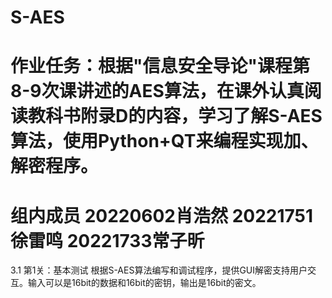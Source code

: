 # S-AES
# 作业任务：根据"信息安全导论"课程第8-9次课讲述的AES算法，在课外认真阅读教科书附录D的内容，学习了解S-AES算法，使用Python+QT来编程实现加、解密程序。
# 组内成员 20220602肖浩然 20221751徐雷鸣 20221733常子昕
3.1 第1关：基本测试       根据S-AES算法编写和调试程序，提供GUI解密支持用户交互。输入可以是16bit的数据和16bit的密钥，输出是16bit的密文。
